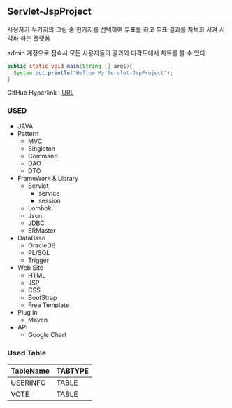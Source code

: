 ## Servlet-JspProject
사용자가 두가지의 그림 중 한가지를 선택하여 투표를 하고 투표 결과를 차트화 시켜 시각화 하는 플랫폼

admin 계정으로 접속시 모든 사용자들의 결과와 다각도에서 차트를 볼 수 있다.

````JAVA
public static void main(String [] args){
  System.out.println("Hellow My Servlet-JspProject");
}
``````

GitHub Hyperlink : [URL](https://github.com/rlavkgk45/Servlet-JspProject_YourChoice)

### USED
* JAVA
* Pattern
  * MVC
  * Singleton  
  * Command
  * DAO
  * DTO
* FrameWork & Library
  * Servlet
    * service
    * session
  * Lombok
  * Json
  * JDBC
  * ERMaster
* DataBase
  * OracleDB
  * PL/SQL
  * Trigger
* Web Site
  * HTML
  * JSP
  * CSS
  * BootStrap
  * Free Template
* Plug In
  * Maven
* API
  * Google Chart

### Used Table
TableName|TABTYPE|
---|---|
USERINFO|TABLE|
VOTE|TABLE|
